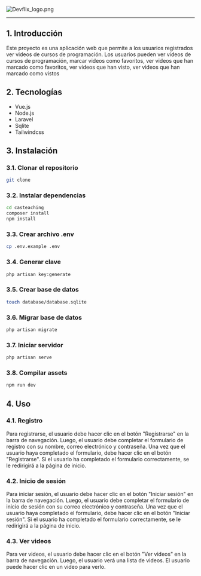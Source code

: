 
![Devflix_logo.png](public%2Fstorage%2FDevflix_logo.png)
____________________________________
## 1. Introducción
Este proyecto es una aplicación web que permite a los usuarios registrados ver videos de cursos de programación. Los usuarios pueden ver videos de cursos de programación, marcar videos como favoritos, ver videos que han marcado como favoritos, ver videos que han visto, ver videos que han marcado como vistos

## 2. Tecnologías
- Vue.js
- Node.js
- Laravel
- Sqlite
- Tailwindcss

## 3. Instalación
### 3.1. Clonar el repositorio
```bash
git clone
```
### 3.2. Instalar dependencias
```bash
cd casteaching
composer install
npm install
```
### 3.3. Crear archivo .env
```bash
cp .env.example .env
```
### 3.4. Generar clave
```bash
php artisan key:generate
```
### 3.5. Crear base de datos
```bash
touch database/database.sqlite
```
### 3.6. Migrar base de datos
```bash
php artisan migrate
```
### 3.7. Iniciar servidor
```bash
php artisan serve
```
### 3.8. Compilar assets
```bash
npm run dev
```
## 4. Uso
### 4.1. Registro
Para registrarse, el usuario debe hacer clic en el botón "Registrarse" en la barra de navegación. Luego, el usuario debe completar el formulario de registro con su nombre, correo electrónico y contraseña. Una vez que el usuario haya completado el formulario, debe hacer clic en el botón "Registrarse". Si el usuario ha completado el formulario correctamente, se le redirigirá a la página de inicio.

### 4.2. Inicio de sesión
Para iniciar sesión, el usuario debe hacer clic en el botón "Iniciar sesión" en la barra de navegación. Luego, el usuario debe completar el formulario de inicio de sesión con su correo electrónico y contraseña. Una vez que el usuario haya completado el formulario, debe hacer clic en el botón "Iniciar sesión". Si el usuario ha completado el formulario correctamente, se le redirigirá a la página de inicio.

### 4.3. Ver videos
Para ver videos, el usuario debe hacer clic en el botón "Ver videos" en la barra de navegación. Luego, el usuario verá una lista de videos. El usuario puede hacer clic en un video para verlo.
